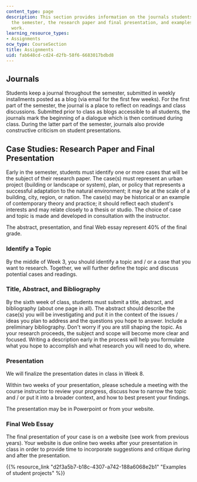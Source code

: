 ```yaml
---
content_type: page
description: This section provides information on the journals students keep throughout
  the semester, the research paper and final presentation, and examples of student
  work.
learning_resource_types:
- Assignments
ocw_type: CourseSection
title: Assignments
uid: fab648cd-cd24-d2fb-58f6-6683017bdbd8
---
```


Journals
--------

Students keep a journal throughout the semester, submitted in weekly installments posted as a blog (via email for the first few weeks). For the first part of the semester, the journal is a place to reflect on readings and class discussions. Submitted prior to class as blogs accessible to all students, the journals mark the beginning of a dialogue which is then continued during class. During the latter part of the semester, journals also provide constructive criticism on student presentations.

Case Studies: Research Paper and Final Presentation
---------------------------------------------------

Early in the semester, students must identify one or more cases that will be the subject of their research paper. The case(s) must represent an urban project (building or landscape or system), plan, or policy that represents a successful adaptation to the natural environment; it may be at the scale of a building, city, region, or nation. The case(s) may be historical or an example of contemporary theory and practice; it should reflect each student's interests and may relate closely to a thesis or studio. The choice of case and topic is made and developed in consultation with the instructor.

The abstract, presentation, and final Web essay represent 40% of the final grade.

### Identify a Topic

By the middle of Week 3, you should identify a topic and / or a case that you want to research. Together, we will further define the topic and discuss potential cases and readings.

### Title, Abstract, and Bibliography

By the sixth week of class, students must submit a title, abstract, and bibliography (about one page in all). The abstract should describe the case(s) you will be investigating and put it in the context of the issues / ideas you plan to address and the questions you hope to answer. Include a preliminary bibliography. Don't worry if you are still shaping the topic. As your research proceeds, the subject and scope will become more clear and focused. Writing a description early in the process will help you formulate what you hope to accomplish and what research you will need to do, where.

### Presentation

We will finalize the presentation dates in class in Week 8.

Within two weeks of your presentation, please schedule a meeting with the course instructor to review your progress, discuss how to narrow the topic and / or put it into a broader context, and how to best present your findings.

The presentation may be in Powerpoint or from your website.

### Final Web Essay

The final presentation of your case is on a website (see work from previous years). Your website is due online two weeks after your presentation in class in order to provide time to incorporate suggestions and critique during and after the presentation.

{{% resource_link "d2f3a5b7-b18c-4307-a742-188a6068e2b1" "Examples of student projects" %}}